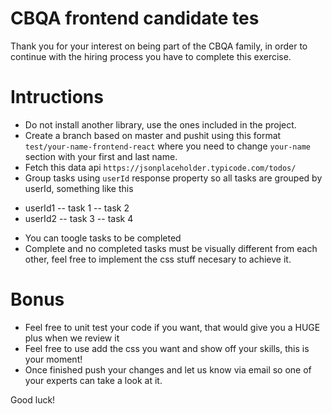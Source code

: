 # CBQA frontend candidate tes
Thank you for your interest on being part of the CBQA family, in order to continue with the hiring process you have to complete this exercise.

# Intructions
* Do not install another library, use the ones included in the project.
* Create a branch based on master and pushit using this format `test/your-name-frontend-react` where you need to change `your-name` section with your first and last name.
* Fetch this data api `https://jsonplaceholder.typicode.com/todos/`
* Group tasks using `userId` response property so all tasks are grouped by userId, something like this
 - userId1
   -- task 1
   -- task 2
 - userId2
   -- task 3
   -- task 4
* You can toogle tasks to be completed
* Complete and no completed tasks must be visually different from each other, feel free to implement the css stuff necesary to achieve it.

# Bonus
* Feel free to unit test your code if you want, that would give you a HUGE plus when we review it
* Feel free to use add the css you want and show off your skills, this is your moment!
* Once finished push your changes and let us know via email so one of your experts can take a look at it.

Good luck!

